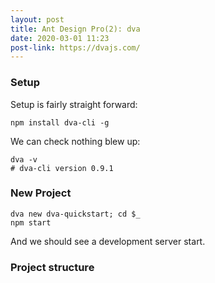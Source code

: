 ```yaml
---
layout: post
title: Ant Design Pro(2): dva
date: 2020-03-01 11:23
post-link: https://dvajs.com/
---
```


### Setup

Setup is fairly straight forward:

```
npm install dva-cli -g
```

We can check nothing blew up:

```
dva -v
# dva-cli version 0.9.1
```

### New Project

```
dva new dva-quickstart; cd $_
npm start
```

And we should see a development server start.

### Project structure

